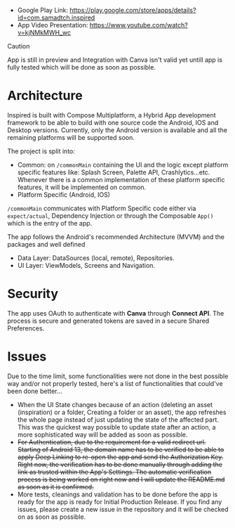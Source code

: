 * Google Play Link: https://play.google.com/store/apps/details?id=com.samadtch.inspired
* App Video Presentation: https://www.youtube.com/watch?v=kjNMkMWH_wc

> [!CAUTION]
> App is still in preview and Integration with Canva isn't valid yet untill app is fully tested which will be done as soon as possible.

# Architecture

Inspired is built with Compose Multiplatform, a Hybrid App development framework to be able to build
with one source code the Android, IOS and Desktop versions. Currently, only the Android version is
available and all the remaining platforms will be supported soon.

The project is split into:

- Common: on `/commonMain` containing the UI and the logic except platform specific features like:
  Splash Screen, Palette API, Crashlytics...etc. Whenever there is a common implementation of these
  platform specific features, it will be implemented on common.
- Platform Specific (Android, IOS)

`/commonMain` communicates with Platform Specific code either via `expect/actual`, Dependency
Injection or through the Composable `App()` which is the entry of the app.

The app follows the Android's recommended Architecture (MVVM) and the packages and well defined

- Data Layer: DataSources (local, remote), Repositories.
- UI Layer: ViewModels, Screens and Navigation.

# Security

The app uses OAuth to authenticate with **Canva** through **Connect API**. The process is secure and
generated tokens are saved in a secure Shared Preferences.

# Issues

Due to the time limit, some functionalities were not done in the best possible way and/or not
properly tested, here's a list of functionalities that could've been done better...

- When the UI State changes because of an action (deleting an asset (inspiration) or a folder,
  Creating a folder or an asset), the app refreshes the whole page instead of just updating the
  state of the affected part. This was the quickest way possible to update state after an action, a
  more sophisticated way will be added as soon as possible.
- ~~For Authentication, due to the requirement for a valid redirect url. Starting of Android 13, the
  domain name has to be verified to be able to apply Deep Linking to re-open the app and send the
  Authorization Key. Right now, the verification has to be done manually through adding the link as
  trusted within the App's Settings. The automatic verification process is being worked on right now
  and I will update the README.md as soon as it is confirmed.~~
- More tests, cleanings and validation has to be done before the app is ready for the app is ready
  for Initial Production Release. If you find any issues, please create a new issue in the
  repository and it will be checked on as soon as possible.
